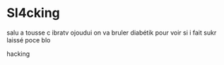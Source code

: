 # Sl4cking
salu a tousse c ibratv ojoudui on va bruler diabétik pour voir si i fait sukr laissé poce blo

hacking
